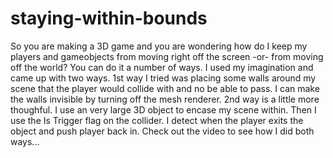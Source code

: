 # staying-within-bounds
So you are making a 3D game and you are wondering how do I keep my players and gameobjects from moving right off the screen -or- from moving off the world?  You can do it a number of ways. I used my imagination and came up with two ways.   1st way I tried was placing some walls around my scene that the player would collide with and no be able to pass. I can make the walls invisible by turning off the mesh renderer.  2nd way is a little more thoughful. I use an very large 3D object to encase my scene within. Then I use the Is Trigger flag on the collider. I detect when the player exits the object and push player back in.  Check out the video to see how I did both ways...
